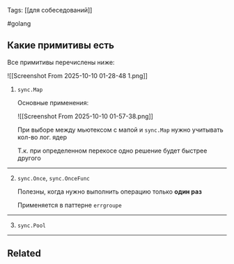 Tags: [[для собеседований]]

#golang 



## Какие примитивы есть



Все примитивы перечислены ниже:

![[Screenshot From 2025-10-10 01-28-48 1.png]]



1. `sync.Map`

	Основные применения:
	
	![[Screenshot From 2025-10-10 01-57-38.png]]
	
	
	При выборе между мьютексом с мапой и `sync.Map` нужно учитывать кол-во лог. ядер
	
	Т.к. при определенном перекосе одно решение будет быстрее другого


---


2. `sync.Once`, `sync.OnceFunc`

	Полезны, когда нужно выполнить операцию только **один раз**
	
	Применяется в паттерне `errgroupe`


---


3. `sync.Pool`

	
	
	
	


---


## Related



